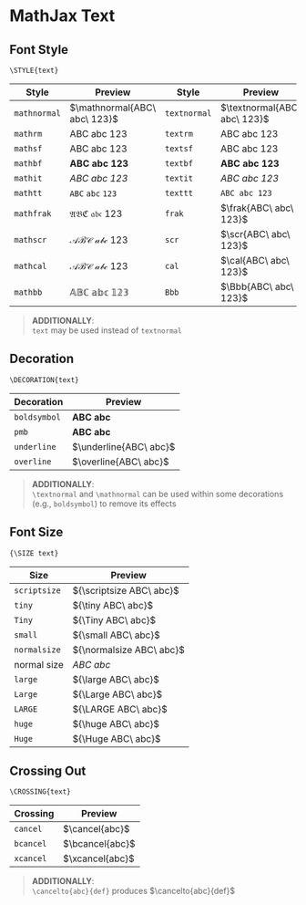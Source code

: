 # MathJax Text

## Font Style

```
\STYLE{text}
```

| Style | Preview | Style | Preview |
|--|--|--|--|
| `mathnormal` | $\mathnormal{ABC\ abc\ 123}$ | `textnormal` | $\textnormal{ABC\ abc\ 123}$ |
| `mathrm` | $\mathrm{ABC\ abc\ 123}$ | `textrm` | $\textrm{ABC\ abc\ 123}$ |
| `mathsf` | $\mathsf{ABC\ abc\ 123}$ | `textsf` | $\textsf{ABC\ abc\ 123}$ |
| `mathbf` | $\mathbf{ABC\ abc\ 123}$ | `textbf` | $\textbf{ABC\ abc\ 123}$ |
| `mathit` | $\mathit{ABC\ abc\ 123}$ | `textit` | $\textit{ABC\ abc\ 123}$ |
| `mathtt` | $\mathtt{ABC\ abc\ 123}$ | `texttt` | $\texttt{ABC\ abc\ 123}$ |
| `mathfrak` | $\mathfrak{ABC\ abc\ 123}$ | `frak` | $\frak{ABC\ abc\ 123}$ |
| `mathscr` | $\mathscr{ABC\ abc\ 123}$ | `scr` | $\scr{ABC\ abc\ 123}$ |
| `mathcal` | $\mathcal{ABC\ abc\ 123}$ | `cal` | $\cal{ABC\ abc\ 123}$ |
| `mathbb` | $\mathbb{ABC\ abc\ 123}$ | `Bbb` | $\Bbb{ABC\ abc\ 123}$ |

> __ADDITIONALLY__:  
> `text` may be used instead of `textnormal`

## Decoration

```
\DECORATION{text}
```

| Decoration | Preview |
|--|--|
| `boldsymbol` | $\boldsymbol{ABC\ abc}$ |
| `pmb` | $\pmb{ABC\ abc}$ |
| `underline` | $\underline{ABC\ abc}$ |
| `overline` | $\overline{ABC\ abc}$ |

> __ADDITIONALLY__:  
> `\textnormal` and `\mathnormal` can be used within some decorations (e.g., `boldsymbol`) to remove its effects

## Font Size

```
{\SIZE text}
```

| Size | Preview |
|--|--|
| `scriptsize` | ${\scriptsize ABC\ abc}$ |
| `tiny` | ${\tiny ABC\ abc}$ |
| `Tiny` | ${\Tiny ABC\ abc}$ |
| `small` | ${\small ABC\ abc}$ |
| `normalsize` | ${\normalsize ABC\ abc}$ |
| normal size | $ABC\ abc$ |
| `large` | ${\large ABC\ abc}$ |
| `Large` | ${\Large ABC\ abc}$ |
| `LARGE` | ${\LARGE ABC\ abc}$ |
| `huge` | ${\huge ABC\ abc}$ |
| `Huge` | ${\Huge ABC\ abc}$ |

## Crossing Out

```
\CROSSING{text}
```

| Crossing | Preview |
|--|--|
| `cancel` | $\cancel{abc}$ |
| `bcancel` | $\bcancel{abc}$ |
| `xcancel` | $\xcancel{abc}$ |

> __ADDITIONALLY__:  
> `\cancelto{abc}{def}` produces $\cancelto{abc}{def}$
